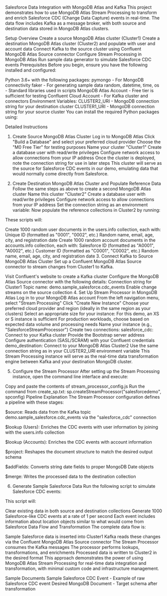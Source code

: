 Salesforce Data Integration with MongoDB Atlas and Kafka
This project demonstrates how to use MongoDB Atlas Stream Processing to transform and enrich Salesforce CDC (Change Data Capture) events in real-time. The data flow includes Kafka as a message broker, with both source and destination data stored in MongoDB Atlas clusters.

Setup Overview
Create a source MongoDB Atlas cluster (Cluster1)
Create a destination MongoDB Atlas cluster (Cluster2) and populate with user and account data
Connect Kafka to the source cluster using Confluent MongoDB Atlas Source connector
Configure Stream Processing in MongoDB Atlas
Run sample data generator to simulate Salesforce CDC events
Prerequisites
Before you begin, ensure you have the following installed and configured:

Python 3.6+ with the following packages:
pymongo - For MongoDB connectivity
faker - For generating sample data
random, datetime, time, os - Standard libraries used in scripts
MongoDB Atlas Account - Free tier is sufficient for testing
Confluent Cloud Account - For Kafka cluster and connectors
Environment Variables:
CLUSTER2_URI - MongoDB connection string for your destination cluster
CLUSTER1_URI - MongoDB connection string for your source cluster
You can install the required Python packages using:

Detailed Instructions
1. Create Source MongoDB Atlas Cluster
Log in to MongoDB Atlas
Click "Build a Database" and select your preferred cloud provider
Choose the "M0 Free Tier" for testing purposes
Name your cluster "Cluster1"
Create a database user with read/write privileges
Configure network access to allow connections from your IP address
Once the cluster is deployed, note the connection string for use in later steps
This cluster will serve as the source for Salesforce CDC events in our demo, emulating data that would normally come directly from Salesforce.

2. Create Destination MongoDB Atlas Cluster and Populate Reference Data
Follow the same steps as above to create a second MongoDB Atlas cluster
Name this cluster "Cluster2"
Create a database user with read/write privileges
Configure network access to allow connections from your IP address
Set the connection string as an environment variable:
Now populate the reference collections in Cluster2 by running:

These scripts will:

Create 1000 random user documents in the users.info collection, each with:
Unique ID (formatted as "0001", "0002", etc.)
Random name, email, age, city, and registration date
Create 1000 random account documents in the accounts.info collection, each with:
Salesforce ID (formatted as "A0001", "A0002", etc.)
Customer ID (formatted as "C0001", "C0002", etc.)
Random name, email, age, city, and registration date
3. Connect Kafka to Source MongoDB Atlas Cluster
Set up a Confluent MongoDB Atlas Source connector to stream changes from Cluster1 to Kafka.

Visit Confluent's website to create a Kafka cluster
Configure the MongoDB Atlas Source connector with the following details:
Connection string for Cluster1
Topic name: demo.sample_salesforce.cdc_events
Enable change streams on the source collection
4. Set Up Stream Processor in MongoDB Atlas
Log in to your MongoDB Atlas account
From the left navigation menu, select "Stream Processing"
Click "Create New Instance"
Choose your preferred cloud provider and region (ideally in the same region as your clusters)
Select an appropriate size for your instance:
For this demo, an XS or S instance is sufficient
For production workloads, choose based on expected data volume and processing needs
Name your instance (e.g., "SalesforceStreamProcessor")
Create two connections:
salesforce_cdc: Connect to your Kafka cluster
Provide the Bootstrap server address
Configure authentication (SASL/SCRAM) with your Confluent credentials
demo_destination: Connect to your MongoDB Atlas Cluster2
Use the same connection string as in your CLUSTER2_URI environment variable
This Stream Processing instance will serve as the real-time data transformation engine between Kafka and your destination MongoDB cluster.

5. Configure the Stream Processor
After setting up the Stream Processing instance, open the command line interface and execute:

Copy and paste the contents of stream_processor_config.js
Run the command from create_sp.txt: sp.createStreamProcessor("salesforcedemo", spconfig)
Pipeline Explanation
The Stream Processor configuration defines a pipeline with these stages:

$source: Reads data from the Kafka topic demo.sample_salesforce.cdc_events via the "salesforce_cdc" connection

$lookup (Users): Enriches the CDC events with user information by joining with the users.info collection

$lookup (Accounts): Enriches the CDC events with account information

$project: Reshapes the document structure to match the desired output schema

$addFields: Converts string date fields to proper MongoDB Date objects

$merge: Writes the processed data to the destination collection

6. Generate Sample Salesforce Data
Run the following script to simulate Salesforce CDC events:

This script will:

Clear existing data in both source and destination collections
Generate 1000 Salesforce-like CDC events at a rate of 1 per second
Each event includes information about location objects similar to what would come from Salesforce
Data Flow and Transformation
The complete data flow is:

Sample Salesforce data is inserted into Cluster1
Kafka reads these changes via the Confluent MongoDB Atlas Source connector
The Stream Processor consumes the Kafka messages
The processor performs lookups, transformations, and enrichments
Processed data is written to Cluster2 in the desired format
This approach demonstrates the power of using MongoDB Atlas Stream Processing for real-time data integration and transformation, with minimal custom code and infrastructure management.

Sample Documents
Sample Salesforce CDC Event - Example of raw Salesforce CDC event
Desired MongoDB Document - Target schema after transformation